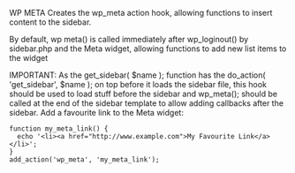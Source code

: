 
 WP META
 Creates the wp_meta action hook, allowing functions to insert content to the sidebar.

 By default, wp meta() is called immediately after wp_loginout() by sidebar.php and the Meta widget,
 allowing functions to add new list items to the widget

 IMPORTANT:
 As the get_sidebar( $name );
 function has the do_action( 'get_sidebar', $name );
 on top before it loads the sidebar file, this hook should be used
 to load stuff before the sidebar and wp_meta();
 should be called at the end of the sidebar template to allow adding callbacks after the sidebar.
 Add a favourite link to the Meta widget:

```
function my_meta_link() {
  echo '<li><a href="http://www.example.com">My Favourite Link</a></li>';
}
add_action('wp_meta', 'my_meta_link');
```
